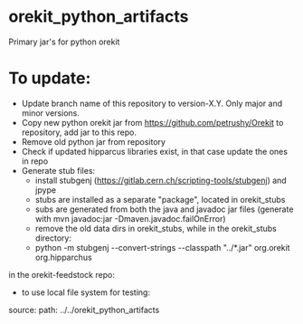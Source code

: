 # orekit_python_artifacts
Primary jar's for python orekit


# To update:
- Update branch name of this repository to version-X.Y. Only major and minor versions.
- Copy new python orekit jar from https://github.com/petrushy/Orekit to repository, add jar to this repo.
- Remove old python jar from repository
- Check if updated hipparcus libraries exist, in that case update the ones in repo
- Generate stub files:
  - install stubgenj (https://gitlab.cern.ch/scripting-tools/stubgenj) and jpype
  - stubs are installed as a separate "package", located in orekit_stubs
  - subs are generated from both the java and javadoc jar files (generate with mvn javadoc:jar -Dmaven.javadoc.failOnError)
  - remove the old data dirs in orekit_stubs, while in the orekit_stubs directory:
  - python -m stubgenj --convert-strings --classpath "../*.jar" org.orekit  org.hipparchus

in the orekit-feedstock repo:
- to use local file system for testing:

source:
  path: ../../orekit_python_artifacts

